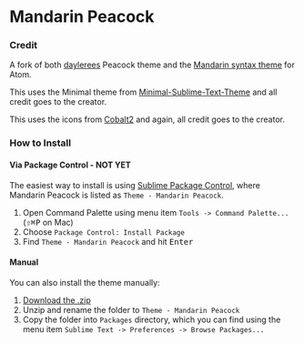 # Mandarin Peacock

### Credit

A fork of both [daylerees](https://github.com/daylerees/colour-schemes) Peacock theme and the [Mandarin syntax theme](https://github.com/jakedeichert/mandarin-syntax) for Atom.

This uses the Minimal theme from [Minimal-Sublime-Text-Theme](https://github.com/AntoineBoulanger/Minimal-Sublime-Text-Theme) and all credit goes to the creator.

This uses the icons from [Cobalt2](https://github.com/wesbos/cobalt2) and again, all credit goes to the creator.

### How to Install

#### Via Package Control - NOT YET

The easiest way to install is using [Sublime Package Control](https://sublime.wbond.net), where Mandarin Peacock is listed as `Theme - Mandarin Peacock`.

1. Open Command Palette using menu item `Tools -> Command Palette...` (<kbd>⇧</kbd><kbd>⌘</kbd><kbd>P</kbd> on Mac)
2. Choose `Package Control: Install Package`
3. Find `Theme - Mandarin Peacock` and hit <kbd>Enter</kbd>

#### Manual

You can also install the theme manually:

1. [Download the .zip](https://github.com/paradox41/mandarin-peacock/archive/master.zip)
2. Unzip and rename the folder to `Theme - Mandarin Peacock`
3. Copy the folder into `Packages` directory, which you can find using the menu item `Sublime Text -> Preferences -> Browse Packages...`
